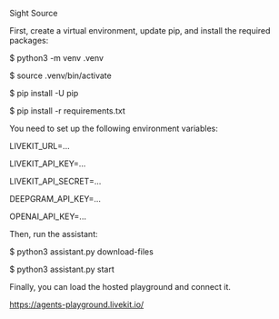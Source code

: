 Sight Source

First, create a virtual environment, update pip, and install the required packages:

$ python3 -m venv .venv

$ source .venv/bin/activate

$ pip install -U pip

$ pip install -r requirements.txt


You need to set up the following environment variables:

LIVEKIT_URL=...

LIVEKIT_API_KEY=...

LIVEKIT_API_SECRET=...

DEEPGRAM_API_KEY=...

OPENAI_API_KEY=...


Then, run the assistant:

$ python3 assistant.py download-files

$ python3 assistant.py start

Finally, you can load the hosted playground and connect it.

https://agents-playground.livekit.io/
